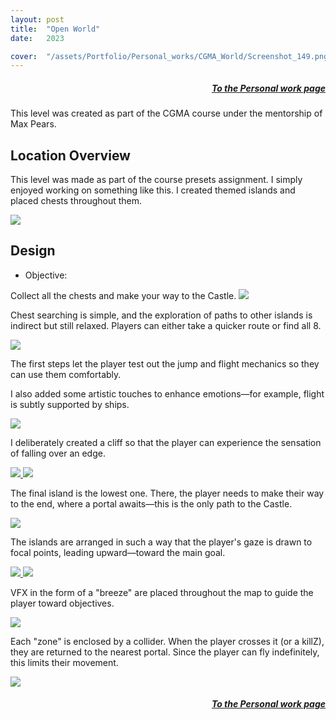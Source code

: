 ```yaml
---
layout: post
title:  "Open World"
date:   2023

cover:  "/assets/Portfolio/Personal_works/CGMA_World/Screenshot_149.png"
---
```


<div style="text-align: right;">
<h5><a href="/data/Personal_work">To the Personal work page</a></h5>
</div>

This level was created as part of the CGMA course under the mentorship of Max Pears.

<h2>Location Overview</h2>

This level was made as part of the course presets assignment.
I simply enjoyed working on something like this. I created themed islands and placed chests throughout them.

<a href="/assets/Portfolio/Personal_works/CGMA_World/Screenshot_9.png" data-lightbox="refs" data-title="Refs">
  <img src="/assets/Portfolio/Personal_works/CGMA_World/Screenshot_9.png">
</a>

<h2>Design</h2>

<ul> 
<li>Objective:</li>
</ul> 
Collect all the chests and make your way to the Castle.

<a href="/assets/Portfolio/Personal_works/CGMA_World/3.png" data-lightbox="refs" data-title="Refs">
  <img src="/assets/Portfolio/Personal_works/CGMA_World/3.png">
</a>

Chest searching is simple, and the exploration of paths to other islands is indirect but still relaxed. Players can either take a quicker route or find all 8.

<a href="/assets/Portfolio/Personal_works/CGMA_World/Screenshot_141.png" data-lightbox="refs" data-title="Refs">
  <img src="/assets/Portfolio/Personal_works/CGMA_World/Screenshot_141.png">
</a>

The first steps let the player test out the jump and flight mechanics so they can use them comfortably.

I also added some artistic touches to enhance emotions—for example, flight is subtly supported by ships.

<a href="/assets/Portfolio/Personal_works/CGMA_World/Screenshot_4.png" data-lightbox="refs" data-title="Refs">
  <img src="/assets/Portfolio/Personal_works/CGMA_World/Screenshot_4.png">
</a>

I deliberately created a cliff so that the player can experience the sensation of falling over an edge.

<a href="/assets/Portfolio/Personal_works/CGMA_World/Screenshot_33.png" data-lightbox="refs" data-title="Refs">
  <img src="/assets/Portfolio/Personal_works/CGMA_World/Screenshot_33.png">
</a>
<a href="/assets/Portfolio/Personal_works/CGMA_World/Screenshot_139.png" data-lightbox="refs" data-title="Refs">
  <img src="/assets/Portfolio/Personal_works/CGMA_World/Screenshot_139.png">
</a>

The final island is the lowest one. There, the player needs to make their way to the end, where a portal awaits—this is the only path to the Castle.

<a href="/assets/Portfolio/Personal_works/CGMA_World/Screenshot_144.png" data-lightbox="refs" data-title="Refs">
  <img src="/assets/Portfolio/Personal_works/CGMA_World/Screenshot_144.png">
</a>


The islands are arranged in such a way that the player's gaze is drawn to focal points, leading upward—toward the main goal.

<a href="/assets/Portfolio/Personal_works/CGMA_World/Path.png" data-lightbox="refs" data-title="Refs">
  <img src="/assets/Portfolio/Personal_works/CGMA_World/Path.png">
</a>
<a href="/assets/Portfolio/Personal_works/CGMA_World/POI.png" data-lightbox="refs" data-title="Refs">
  <img src="/assets/Portfolio/Personal_works/CGMA_World/POI.png">
</a>

VFX in the form of a "breeze" are placed throughout the map to guide the player toward objectives.

<a href="/assets/Portfolio/Personal_works/CGMA_World/Screenshot_5.png" data-lightbox="refs" data-title="Refs">
  <img src="/assets/Portfolio/Personal_works/CGMA_World/Screenshot_5.png">
</a>

Each "zone" is enclosed by a collider. When the player crosses it (or a killZ), they are returned to the nearest portal. Since the player can fly indefinitely, this limits their movement.

<a href="/assets/Portfolio/Personal_works/CGMA_World/Screenshot_6.png" data-lightbox="refs" data-title="Refs">
  <img src="/assets/Portfolio/Personal_works/CGMA_World/Screenshot_6.png">
</a>

<div style="text-align: right;">
<h5><a href="/data/Personal_work">To the Personal work page</a></h5>
</div>



